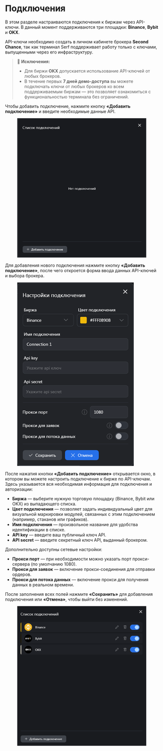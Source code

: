# Подключения

В этом разделе настраиваются подключения к биржам через API-ключи. В данный момент поддерживаются три площадки: **Binance**, **Bybit** и **OKX**.

API-ключи необходимо создать в личном кабинете брокера **Second Chance**, так как терминал Serf поддерживает работу только с ключами, выпущенными через его инфраструктуру.

> 🔑 **Исключения:**
>
> * Для биржи **OKX** допускается использование API-ключей от любых брокеров.
> * В течение первых **7 дней демо-доступа** вы можете подключать ключи от любых брокеров ко всем поддерживаемым биржам — это позволяет ознакомиться с функциональностью терминала без ограничений.

Чтобы добавить подключение, нажмите кнопку **«Добавить подключение»** и введите необходимые данные API.

<figure><img src="../../../.gitbook/assets/Снимок экрана 2025-04-25 152152.png" alt="" width="468"><figcaption></figcaption></figure>

Для добавления нового подключения нажмите кнопку **«Добавить подключение»**, после чего откроется форма ввода данных API-ключей и выбора брокера.

<figure><img src="../../../.gitbook/assets/Снимок экрана 2025-04-25 152851.png" alt=""><figcaption></figcaption></figure>



После нажатия кнопки **«Добавить подключение»** открывается окно, в котором вы можете настроить подключение к бирже по API-ключам. Здесь указывается вся необходимая информация для подключения и авторизации:

* **Биржа** — выберите нужную торговую площадку (Binance, Bybit или OKX) из выпадающего списка.
* **Цвет подключения** — позволяет задать индивидуальный цвет для визуальной маркировки модулей, связанных с этим подключением (например, стаканов или графиков).
* **Имя подключения** — произвольное название для удобства идентификации в списке.
* **API key** — введите ваш публичный ключ API.
* **API secret** — введите секретный ключ API, выданный брокером.

Дополнительно доступны сетевые настройки:

* **Прокси порт** — при необходимости можно указать порт прокси-сервера (по умолчанию 1080).
* **Прокси для заявок** — включение прокси-соединения для отправки ордеров.
* **Прокси для потока данных** — включение прокси для получения данных в реальном времени.

После заполнения всех полей нажмите **«Сохранить»** для добавления подключения или **«Отмена»**, чтобы выйти без изменений.

<figure><img src="../../../.gitbook/assets/Снимок экрана 2025-04-26 091938.png" alt="" width="456"><figcaption></figcaption></figure>
